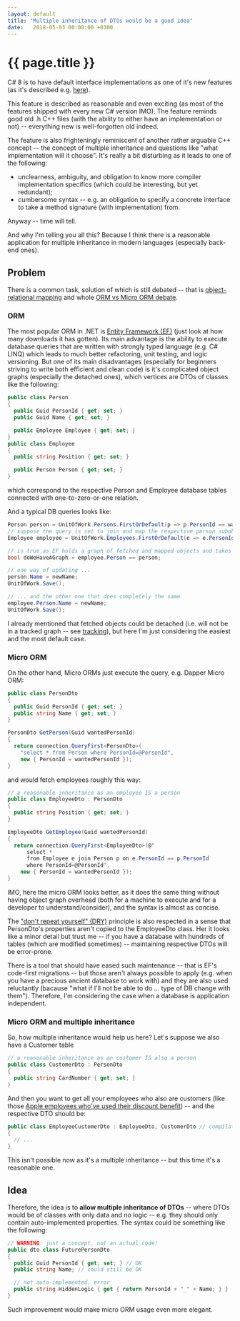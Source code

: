 ```yaml
---
layout: default
title: "Multiple inheritance of DTOs would be a good idea"
date:   2018-05-03 00:00:00 +0300
---
```


# {{ page.title }}

C# 8 is to have default interface implementations as one of it's new features
(as it's described e.g. [here](https://stackify.com/csharp-8-features/)).

This feature is described as reasonable and even exciting (as most of the features shipped with every new C# version IMO). The feature reminds good old .h C++ files (with the ability to either have an implementation or not) -- everything new is well-forgotten old indeed.

The feature is also frighteningly reminiscent of another rather arguable C++ concept -- the concept of multiple inheritance and questions like "what implementation will it choose".
It's really a bit disturbing as it leads to one of the following:
* unclearness, ambiguity, and obligation to know more compiler implementation specifics (which could be interesting, but yet redundant);
* cumbersome syntax -- e.g. an obligation to specify a concrete interface to take a method signature (with implementation) from.

Anyway -- time will tell.

And why I'm telling you all this? Because I think there is a reasonable application for multiple inheritance in modern languages (especially back-end ones).

## Problem

There is a common task, solution of which is still debated -- that is [object-relational mapping](https://en.wikipedia.org/wiki/Object-relational_mapping) and whole [ORM vs Micro ORM debate](http://gunnarpeipman.com/2017/05/micro-orm/).

### ORM

The most popular ORM in .NET is [Entity Framework (EF)](https://www.nuget.org/packages/EntityFramework/) (just look at how many downloads it has gotten). Its main advantage is the ability to execute database queries that are written with strongly typed language (e.g. C# LINQ) which leads to much better refactoring, unit testing, and logic versioning. But one of its main disadvantages (especially for beginners striving to write both efficient and clean code) is it's complicated object graphs (especially the detached ones), which vertices are DTOs of classes like the following:

```csharp
public class Person
{
  public Guid PersonId { get; set; }
  public Guid Name { get; set; }

  public Employee Employee { get; set; }
}
public class Employee
{
  public string Position { get; set; }

  public Person Person { get; set; }
}
```

which correspond to the respective Person and Employee database tables connected with one-to-zero-or-one relation.

And a typical DB queries looks like:

```csharp
Person person = UnitOfWork.Persons.FirstOrDefault(p => p.PersonId == wantedPersonId);
// suppose the query is set to join and map the respective person subobject
Employee employee = UnitOfWork.Employees.FirstOrDefault(e => e.PersonId == wantedPersonId);

// is true as EF holds a graph of fetched and mapped objects and takes references from there
bool doWeHaveAGraph = employee.Person == person;

// one way of updating ...
person.Name = newName;
UnitOfWork.Save();

// ... and the other one that does completely the same
employee.Person.Name = newName;
UnitOfWork.Save();
```

I already mentioned that fetched objects could be detached (i.e. will not be in a tracked graph -- see [tracking](https://docs.microsoft.com/en-us/ef/core/querying/tracking)), but here I'm just considering the easiest and the most default case.

### Micro ORM

On the other hand, Micro ORMs just execute the query, e.g. Dapper Micro ORM:

```csharp
public class PersonDto
{
  public Guid PersonId { get; set; }
  public string Name { get; set; }
}

PersonDto GetPerson(Guid wantedPersonId)
{
  return connection.QueryFirst<PersonDto>(
    "select * from Person where PersonId=@PersonId",
    new { PersonId = wantedPersonId });
}
```

and would fetch employees roughly this way:

```csharp
// a reasonable inheritance as an employee IS a person
public class EmployeeDto : PersonDto
{
  public string Position { get; set; }
}

EmployeeDto GetEmployee(Guid wantedPersonId)
{
  return connection.QueryFirst<EmployeeDto>(@"
      select *
      from Employee e join Person p on e.PersonId == p.PersonId
      where PersonId=@PersonId",
    new { PersonId = wantedPersonId });
}
```

IMO, here the micro ORM looks better, as it does the same thing without having object graph overhead (both for a machine to execute and for a developer to understand/consider), and the syntax is almost as concise.

The ["don't repeat yourself" (DRY)](http://wiki.c2.com/?DontRepeatYourself) principle is also respected in a sense that PersonDto's properties aren't copied to the EmployeeDto class. Her it looks like a minor detail but trust me -- if you have a database with hundreds of tables (which are modified sometimes) -- maintaining respective DTOs will be error-prone.

There is a tool that should have eased such maintenance -- that is EF's code-first migrations -- but those aren't always possible to apply (e.g. when you have a precious ancient database to work with) and they are also used reluctantly (bacause "what if I'll not be able to do ... type of DB change with them"). Therefore, I'm considering the case when a database is application independent.

### Micro ORM and multiple inheritance

So, how multiple inheritance would help us here? Let's suppose we also have a Customer table

```csharp
// a reasonable inheritance as an customer IS also a person
public class CustomerDto : PersonDto
{
  public string CardNumber { get; set; }
}
```

And then you want to get all your employees who also are customers (like those [Apple employees who've used their discount benefit](https://www.quora.com/Do-Apple-employees-get-a-25-discount-on-the-iPhone-6)) -- and the respective DTO should be:

```csharp
public class EmployeeCustomerDto : EmployeeDto, CustomerDto // compilation error
{
  // ...
}
```

This isn't possible now as it's a multiple inheritance -- but this time it's a reasonable one.

## Idea

Therefore, the idea is to **allow multiple inheritance of DTOs** -- where DTOs would be of classes with only data and no logic -- e.g. they should only contain auto-implemented properties.
The syntax could be something like the following:

```csharp
// WARNING: just a concept, not an actual code!
public dto class FuturePersonDto
{
  public Guid PersonId { get; set; } // OK
  public string Name; // could still be OK

  // not auto-implemented, error
  public string HiddenLogic { get { return PersonId + "_" + Name; } }
}
```

Such improvement would make micro ORM usage even more elegant.
